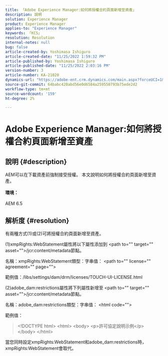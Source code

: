```yaml
---
title: 「Adobe Experience Manager:如何將授權合約頁面新增至資產」
description: 說明
solution: Experience Manager
product: Experience Manager
applies-to: "Experience Manager"
keywords: 「KCS」
resolution: Resolution
internal-notes: null
bug: false
article-created-by: Yoshimasa Ishiguro
article-created-date: "11/25/2022 1:59:32 PM"
article-published-by: Yoshimasa Ishiguro
article-published-date: "11/25/2022 2:03:16 PM"
version-number: 3
article-number: KA-21020
dynamics-url: "https://adobe-ent.crm.dynamics.com/main.aspx?forceUCI=1&pagetype=entityrecord&etn=knowledgearticle&id=85b39b61-c96c-ed11-9561-6045bd006a22"
source-git-commit: 64babc420abd56e0d6584a259550793b75ede2d2
workflow-type: tm+mt
source-wordcount: '159'
ht-degree: 2%

---
```


# Adobe Experience Manager:如何將授權合約頁面新增至資產

## 說明 {#description}

AEM可以在下載資產前強制接受授權。 本文說明如何將授權合約頁面新增至資產。<br><br><b>環境：</b><br><br>AEM 6.5

## 解析度 {#resolution}


有兩種方式(1)或(2)可將授權合約頁面新增至資產。

(1)xmpRights:WebStatement屬性將以下屬性添加到 &lt;path to=&quot;&quot; target=&quot;&quot; asset=&quot;&quot;>/jcr:content/metadata節點。

名稱：xmpRights:WebStatement類型：字串值： &lt;path to=&quot;&quot; license=&quot;&quot; agreement=&quot;&quot; page=&quot;&quot;>

範例值：/libs/settings/dam/drm/licenses/TOUCH-UI-LICENSE.html

(2)adobe_dam:restrictions屬性將下列屬性新增至 &lt;path to=&quot;&quot; target=&quot;&quot; asset=&quot;&quot;>/jcr:content/metadata節點。

名稱：adobe_dam:restrictions類型：字串值： &lt;html code=&quot;&quot;>

範例值：


> &lt;!DOCTYPE html>
&lt;html>
&lt;body>
&lt;p>許可協定說明示例&lt;/p>
&lt;/body>
&lt;/html>


當您同時設定xmpRights:WebStatement和adobe_dam:restrictions時，xmpRights:WebStatement會取代。
